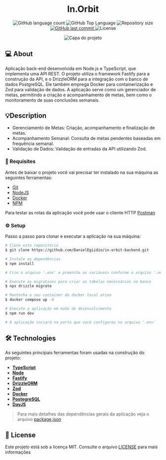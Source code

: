 <h1 align="center">
  In.Orbit
</h1>

<p align="center">
  <img alt="GitHub language count" src="https://img.shields.io/github/languages/count/danielegiidio/in-orbit-backend">

  <img alt="GitHub Top Language" src="https://img.shields.io/github/languages/top/danielegiidio/in-orbit-backend" />

  <img alt="Repository size" src="https://img.shields.io/github/repo-size/danielegiidio/in-orbit-backend">
  
  <a href="https://github.com/danielegiidio/in-orbit-backend/commits/master">
    <img alt="GitHub last commit" src="https://img.shields.io/github/last-commit/danielegiidio/in-orbit-backend">
  </a>
    
   <img alt="License" src="https://img.shields.io/badge/license-MIT-blue">


</p>

<p align="center" >
  <img src="https://i.ibb.co/ygYnbcr/Cover-1.png" alt="Capa do projeto"  />
</p>



## 💻 About

Aplicação back-end desenvolvida em Node.js e TypeScript, que implementa uma API REST. O projeto utiliza o framework Fastify para a construção da API, e o DrizzleORM para a integração com o banco de dados PostgreSQL. Ele também emprega Docker para containerização e Zod para validação de dados. A aplicação serve como um gerenciador de metas, permitindo a criação e acompanhamento de metas, bem como o monitoramento de suas conclusões semanais.


## 💡Description

- Gerenciamento de Metas: Criação, acompanhamento e finalização de metas.
- Acompanhamento Semanal: Consulta de metas pendentes baseadas em frequência semanal.
- Validação de Dados: Validação de entradas da API utilizando Zod.




### 📝 Requisites

Antes de baixar o projeto você vai precisar ter instalado na sua máquina as seguintes ferramentas:

* [Git](https://git-scm.com)
* [NodeJS](https://nodejs.org/en/)
* [Docker](https://hub.docker.com/r/bitnami/postgresql)
* [NPM](https://www.npmjs.com/)

Para testar as rotas da aplicação você pode usar o cliente HTTP [Postman](https://www.postman.com/)

### ⚙ Setup

Passo a passo para clonar e executar a aplicação na sua máquina:

```bash
# Clone este repositório
$ git clone https://github.com/DanielEgiidio/in-orbit-backend.git

# Instale as dependências
$ npm install

# Crie o arquivo '.env' e preencha as variáveis conforme o arquivo '.env.example' 

# Execute as migrations para criar as tabelas necessários no banco
$ npx drizzle migrate

# Mantenha o seu container do docker local ativo
$ docker compose up -d

# Execute a aplicação em modo de desenvolvimento
$ npm run dev

# A aplicação inciará na porta que você configurou no arquivo '.env' 
```


## 🛠 Technologies

As seguintes principais ferramentas foram usadas na construção do projeto:

- **[TypeScript](https://www.typescriptlang.org/)**
- **[Node](https://nodejs.org/pt)**
- **[Fastify](https://fastify.dev/)**
- **[DrizzleORM](https://orm.drizzle.team/)**
- **[Zod](https://zod.dev/)**
- **[Docker](https://hub.docker.com/r/bitnami/postgresql)**
- **[PostegreSQL](https://www.postgresql.org/)**
- **[DayJS](https://day.js.org/)**

> Para mais detalhes das dependências gerais da aplicação veja o arquivo [package.json](./package.json)


## 📝 License

Este projeto está sob a licença MIT. Consulte o arquivo [LICENSE](./LICENSE) para mais informações

